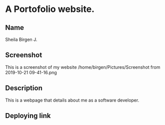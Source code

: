 # A Portofolio website.

## Name
Sheila Birgen J.
## Screenshot
This is a screenshot of my website
/home/birgen/Pictures/Screenshot from 2019-10-21 09-41-16.png
## Description
This is a webpage that details about me as a software developer.
## Deploying link
